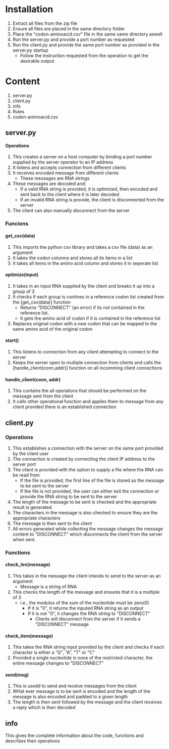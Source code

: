 # Installation
1. Extract all files from the zip file
2. Ensure all files are placed in the same directory folder
3. Place the "codon-aminoacid.csv" file in the same same directory aswell
4. Run the server.py and provide a port number as requested
5. Run the client.py and provide the same port number as provided in the server.py startup
    * Follow the instruction requested from the operation to get the desirable output

# Content
1. server.py
2. client.py
3. info
4. Rules
5. codon-aminoacid.csv

## server.py
#### Operations
1. This creates a server on a host computer by binding a port number supplied by the server operator to an IP address
2. It listens and accepts connection from different clients
3. It receives encoded message from different clients
    * These messages are RNA strings
4. These messages are decoded and:
    * If a valid RNA string is provided, it is optimized, then encoded and sent back to the client where it is later decoded
    * If an invalid RNA string is provide, the client is disconnected from the server
5. The client can also manually disconnect from the server

### Funcions
#### get_csv(data)
1. This imports the python csv library and takes a csv file (data) as an argument
2. It takes the codon columns and stores all its items in a list
3. It takes all items in the amino acid column and stores it in seperate list

#### optimize(input)
1. It takes in an input RNA supplied by the client and breaks it up into a group of 3
2. It checks if each group is contines in a reference codon list created from the [get_csv(data)] function
    * Returns "DISCONNECT" (an error) if its not contained in the reference list.
    * It gets the amino acid of codon if it is contained in the reference list
3. Replaces original codon with a new codon that can be mapped to the same amino acid of the original codon

#### start()
1. This listens to connection from any client attempting to connect to the server
2. Keeps the server open to multiple connection from clients and calls the [handle_client(conn,addr)] function on all incomming client connections

#### handle_client(conn, addr)
1. This contains the all operations that should be performed on the message sent from the client
2. It calls other operational function and applies them to message from any client provided there is an established connection


## client.py
### Operations
1. This establishes a connection with the server on the same port provided by the client user
2. The connection is created by connecting the client IP address to the server port
3. The client is provided with the option to supply a file where the RNA can be read from
    * If the file is provided, the first line of the file is stored as the message to be sent to the server
    * If the file is not provided, the user can either exit the connection or provide the RNA string to be sent to the server
4. The length of the message to be sent is checked and the appropriate result is generated
5. The characters in the message is also checked to ensure they are the appropriate characters
6. The message is then sent to the client
7. All errors generated while collecting the message changes the message content to "DISCONNECT" which disconnects the client from the server when sent. 

### Functions
#### check_len(message)
1. This takes in the message the client intends to send to the server as an argument
    * Message is a string of RNA
2. This checks the length of the message and ensures that it is a multiple of 3
    * i.e., the modulus of the sum of the nucleotide must be zero(0)
        * If it is "0", it returns the inputed RNA string as an output
        * If it is not "0", it changes the RNA string to "DISCONNECT"
            * Clients will disconnect from the server if it sends a "DISCONNECT" message
            
#### check_item(message)
1. This takes the RNA string input provided by the client and checks if each character is either a "G", "A", "T" or "C"
2. Provided a single nucleotide is none of the restricted character, the entire message changes to "DISCONNECT"

#### send(msg)
1. This is usedd to send and receive messages from the client
2. WHat ever message is to be sent is encoded and the length of the message is also encoded and padded to a given length
3. The length is then sent followed by the message and the client receives a reply which is then decoded

## info
This gives the complete information about the code, functions and describes their operations
